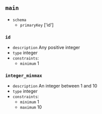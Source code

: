 ## `main`
  - `schema`
      - `primaryKey` ['id']
### `id`
  - `description` Any positive integer
  - `type` integer
  - `constraints`:
    - `minimum` 1
### `integer_minmax`
  - `description` An integer between 1 and 10
  - `type` integer
  - `constraints`:
    - `minimum` 1
    - `maximum` 10